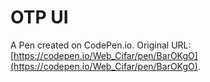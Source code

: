 # OTP UI

A Pen created on CodePen.io. Original URL: [https://codepen.io/Web_Cifar/pen/BarOKgO](https://codepen.io/Web_Cifar/pen/BarOKgO).

